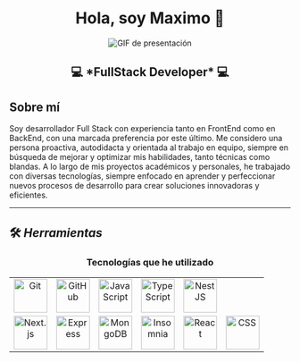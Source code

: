 <div align="center">
  <h1>Hola, soy <a>Maximo</a> 👋</h1>
</div>

<div align="center">
  <img src="https://github.com/user-attachments/assets/91803e33-b8b2-4fdd-8ed1-d3d97c0a18e8" alt="GIF de presentación">
</div>

<div align="center">
  <h2>💻 *FullStack Developer* 💻</h2>
</div>

## Sobre mí

Soy desarrollador Full Stack con experiencia tanto en FrontEnd como en BackEnd, con una marcada preferencia por este último. Me considero una persona proactiva, autodidacta y orientada al trabajo en equipo, siempre en búsqueda de mejorar y optimizar mis habilidades, tanto técnicas como blandas. A lo largo de mis proyectos académicos y personales, he trabajado con diversas tecnologías, siempre enfocado en aprender y perfeccionar nuevos procesos de desarrollo para crear soluciones innovadoras y eficientes.

---

## 🛠 *Herramientas*

<h3 align="center">Tecnologías que he utilizado</h3>

<div align="center">
  <table>
    <tr>
      <td align="center">
        <img src="https://github.com/user-attachments/assets/f0d73b38-4704-4609-9d4c-fec98ec40a54" alt="Git" width="60px">
      </td>
      <td align="center">
        <img src="https://github.com/user-attachments/assets/361c51a9-3af6-46f4-b43d-9518ebb6baec" alt="GitHub" width="60px">
      </td>
      <td align="center">
        <img src="https://github.com/user-attachments/assets/1bc9929c-6443-4ac0-9739-fec70abebe57" alt="JavaScript" width="60px">
      </td>
      <td align="center">
        <img src="![typescript_5968381](https://github.com/user-attachments/assets/d77cbee2-f2c9-49d3-82a0-47a4d58b7d12)
" alt="TypeScript" width="60px">
      </td>
      <td align="center">
        <img src="![kindpng_2214777](https://github.com/user-attachments/assets/622a9766-b7ea-436b-b4e0-8523455590bc)
" alt="NestJS" width="60px">
      </td>
    </tr>
    <tr>
      <td align="center">
        <img src="https://github.com/user-attachments/assets/7e3d52c8-2fda-45a3-b47d-028b649b5b84" alt="Next.js" width="60px">
      </td>
      <td align="center">
        <img src="https://github.com/user-attachments/assets/9c1a60f3-b01c-45e8-b2b2-3f3a1cdd83e5" alt="Express" width="60px">
      </td>
      <td align="center">
        <img src="https://github.com/user-attachments/assets/8b3c5b3c-8f7c-42c5-b8f4-234c5a8e8c8b" alt="MongoDB" width="60px">
      </td>
      <td align="center">
        <img src="https://github.com/user-attachments/assets/a5e4c8e9-9e3d-4b4c-bd9f-45b7c4c9e9f7" alt="Insomnia" width="60px">
      </td>
      <td align="center">
        <img src="https://github.com/user-attachments/assets/d7f8b3e9-2f3b-4a6b-b9e5-c2d5a7e8d9f6" alt="React" width="60px">
      </td>
      <td align="center">
        <img src="https://github.com/user-attachments/assets/e3b7f9a6-7c4d-4e9a-b3c2-8f9e7d4c5b3a" alt="CSS" width="60px">
      </td>
    </tr>
  </table>
</div>
